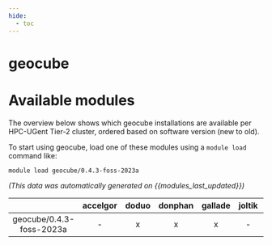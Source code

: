 ```yaml
---
hide:
  - toc
---
```


geocube
=======

# Available modules


The overview below shows which geocube installations are available per HPC-UGent Tier-2 cluster, ordered based on software version (new to old).

To start using geocube, load one of these modules using a `module load` command like:

```shell
module load geocube/0.4.3-foss-2023a
```

*(This data was automatically generated on {{modules_last_updated}})*  

| |accelgor|doduo|donphan|gallade|joltik|shinx|
| :---: | :---: | :---: | :---: | :---: | :---: | :---: |
|geocube/0.4.3-foss-2023a|-|x|x|x|-|x|
